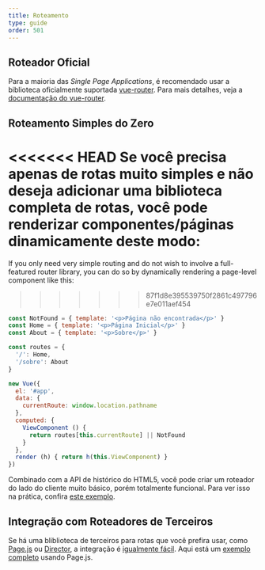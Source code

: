```yaml
---
title: Roteamento
type: guide
order: 501
---
```


## Roteador Oficial

Para a maioria das _Single Page Applications_, é recomendado usar a biblioteca oficialmente suportada [vue-router](https://github.com/vuejs/vue-router). Para mais detalhes, veja a [documentação do vue-router](https://router.vuejs.org/).

## Roteamento Simples do Zero

<<<<<<< HEAD
Se você precisa apenas de rotas muito simples e não deseja adicionar uma biblioteca completa de rotas, você pode renderizar componentes/páginas dinamicamente deste modo:
=======
If you only need very simple routing and do not wish to involve a full-featured router library, you can do so by dynamically rendering a page-level component like this:
>>>>>>> 87f1d8e395539750f2861c497796e7e011aef454

``` js
const NotFound = { template: '<p>Página não encontrada</p>' }
const Home = { template: '<p>Página Inicial</p>' }
const About = { template: '<p>Sobre</p>' }

const routes = {
  '/': Home,
  '/sobre': About
}

new Vue({
  el: '#app',
  data: {
    currentRoute: window.location.pathname
  },
  computed: {
    ViewComponent () {
      return routes[this.currentRoute] || NotFound
    }
  },
  render (h) { return h(this.ViewComponent) }
})
```

Combinado com a API de histórico do HTML5, você pode criar um roteador do lado do cliente muito básico, porém totalmente funcional. Para ver isso na prática, confira [este exemplo](https://github.com/chrisvfritz/vue-2.0-simple-routing-example).

## Integração com Roteadores de Terceiros

Se há uma bliblioteca de terceiros para rotas que você prefira usar, como [Page.js](https://github.com/visionmedia/page.js) ou [Director](https://github.com/flatiron/director), a integração é [igualmente fácil](https://github.com/chrisvfritz/vue-2.0-simple-routing-example/compare/master...pagejs). Aqui está um [exemplo completo](https://github.com/chrisvfritz/vue-2.0-simple-routing-example/tree/pagejs) usando Page.js.
